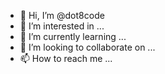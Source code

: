 - 👋 Hi, I’m @dot8code
- 👀 I’m interested in ...
- 🌱 I’m currently learning ...
- 💞️ I’m looking to collaborate on ...
- 📫 How to reach me ...

<!---
dot8code/dot8code is a ✨ special ✨ repository because its `README.md` (this file) appears on your GitHub profile.
You can click the Preview link to take a look at your changes.
--->
